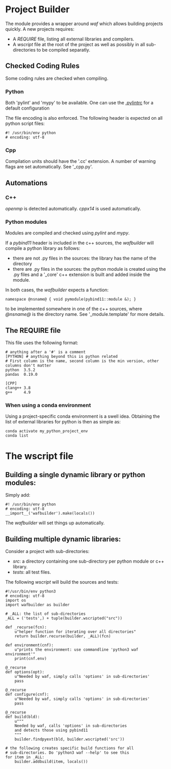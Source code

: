 # Project Builder

The module provides a wrapper around *waf* which allows building projects quickly.
A new projects requires:

* A *REQUIRE* file, listing all external libraries and compilers.
* A *wscript* file at the root of the project as well as possibly in all sub-directories to be compiled separatly.

## Checked Coding Rules

Some coding rules are checked when compiling.

### Python
Both 'pylint' and 'mypy' to be available. One can use the [.pylintrc]( https://seafile.picoseq.org/lib/24267447-8840-42b9-981c-b3f0999afb98/file/.pylintrc) for a default configuration

The file encoding is also enforced. The following header is expected on all python script files:

~~~
#! /usr/bin/env python
# encoding: utf-8
~~~

### Cpp
Compilation units should have the '.cc' extension.
A number of warning flags are set automatically. See '_cpp.py'.

## Automations

### C++
*openmp* is detected automatically.
*cppx14* is used automatically.

### Python modules
Modules are compiled and checked using *pylint* and *mypy*.

If a *pybind11* header is included in the c++ sources, the *wafbuilder* will compile a python library as follows:

* there are not .py files in the sources: the library has the name of the directory
* there are .py files in the sources: the python module is created using the .py files
and a '_core' c++ extension is built and added inside the module.

In both cases, the *wafbuilder* expects a function:
~~~
namespace @nsname@ { void pymodule(pybind11::module &); }
~~~
to be implemented somewhere in one of the c++ sources, where *@nsname@* is the directory name.
See '_module.template' for more details.

## The REQUIRE file

This file uses the following format:

~~~
# anything after a '#' is a comment
[PYTHON] # anything beyond this is python related
# First column is the name, second column is the min version, other columns don't matter
python  3.5.2
pandas  0.19.0

[CPP]
clang++ 3.8
g++     4.9
~~~

### When using a conda environment
Using a project-specific conda environment is a swell idea. Obtaining the list of external libraries for python
is then as simple as:
~~~
conda activate my_python_project_env
conda list
~~~

# The wscript file

## Building a single dynamic library or python modules:

Simply add:
~~~
#! /usr/bin/env python
# encoding: utf-8
__import__('wafbuilder').make(locals())
~~~

The *wafbuilder* will set things up automatically.

## Building multiple dynamic libraries:
Consider a project with sub-directories:

* *src*: a directory containing one sub-directory per python module or c++ library.
* *tests*: all test files.

The following *wscript* will build the sources and tests:

~~~
#!/usr/bin/env python3
# encoding: utf-8
import os
import wafbuilder as builder

# _ALL: the list of sub-directories
_ALL = ('tests',) + tuple(builder.wscripted("src"))

def _recurse(fcn):
    u"helper function for iterating over all directories"
    return builder.recurse(builder, _ALL)(fcn)

def environment(cnf):
    u"prints the environment: use commandline 'python3 waf environment'"
    print(cnf.env)

@_recurse
def options(opt):
    u"Needed by waf, simply calls 'options' in sub-directories'
    pass

@_recurse
def configure(cnf):
    u"Needed by waf, simply calls 'options' in sub-directories'
    pass

@_recurse
def build(bld):
    u"""
    Needed by waf, calls 'options' in sub-directories
    and detects those using pybind11
    """
    builder.findpyext(bld, builder.wscripted('src'))

# the following creates specific build functions for all
# sub-directories. Do 'python3 waf --help' to see this
for item in _ALL:
    builder.addbuild(item, locals())
~~~

